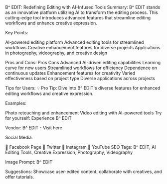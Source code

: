 B^ EDIT: Redefining Editing with AI-Infused Tools
Summary: B^ EDIT stands as an innovative platform utilizing AI to transform the editing process. This cutting-edge tool introduces advanced features that streamline editing workflows and enhance creative expression.

Key Points:

AI-powered editing platform
Advanced editing tools for streamlined workflows
Creative enhancement features for diverse projects
Applications in photography, videography, and creative design

Pros and Cons:
Pros	Cons
Advanced AI-driven editing capabilities	Learning curve for new users
Streamlined workflows for efficiency	Dependence on continuous updates
Enhancement features for creativity	Varied effectiveness based on project type
Diverse applications across projects	

Tips for Users:
💡 Pro Tip: Dive into B^ EDIT's diverse features for enhanced editing workflows and creative expression.

Examples:

Photo retouching and enhancement
Video editing with AI-powered tools
Try for yourself: Experience B^ EDIT

Vendor: B^ EDIT - Visit here

Social Media:

📘 Facebook Page
📄 Twitter
📸 Instagram
🎥 YouTube
SEO Tags: B^ EDIT, AI Editing Tools, Creative Expression, Photography, Videography

Image Prompt: B^ EDIT

Suggestions: Showcase user-edited content, collaborate with creatives, and offer tutorials.